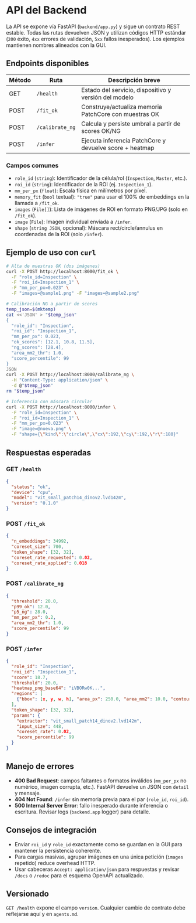 # API del Backend

La API se expone vía FastAPI (`backend/app.py`) y sigue un contrato REST estable. Todas las rutas devuelven JSON y utilizan códigos HTTP estándar (`200` éxito, `4xx` errores de validación, `5xx` fallos inesperados). Los ejemplos mantienen nombres alineados con la GUI.

## Endpoints disponibles

| Método | Ruta            | Descripción breve                                            |
|--------|-----------------|--------------------------------------------------------------|
| GET    | `/health`       | Estado del servicio, dispositivo y versión del modelo        |
| POST   | `/fit_ok`       | Construye/actualiza memoria PatchCore con muestras OK        |
| POST   | `/calibrate_ng` | Calcula y persiste umbral a partir de scores OK/NG           |
| POST   | `/infer`        | Ejecuta inferencia PatchCore y devuelve score + heatmap      |

### Campos comunes
- `role_id` (`string`): Identificador de la célula/rol (`Inspection`, `Master`, etc.).
- `roi_id` (`string`): Identificador de la ROI (ej. `Inspection_1`).
- `mm_per_px` (`float`): Escala física en milímetros por píxel.
- `memory_fit` (`bool` textual): `"true"` para usar el 100% de embeddings en la llamada a `/fit_ok`.
- `images` (`File[]`): Lista de imágenes de ROI en formato PNG/JPG (solo en `/fit_ok`).
- `image` (`File`): Imagen individual enviada a `/infer`.
- `shape` (`string JSON`, opcional): Máscara rect/circle/annulus en coordenadas de la ROI (solo `/infer`).

## Ejemplo de uso con `curl`
```bash
# Alta de muestras OK (dos imágenes)
curl -X POST http://localhost:8000/fit_ok \
  -F "role_id=Inspection" \
  -F "roi_id=Inspection_1" \
  -F "mm_per_px=0.023" \
  -F "images=@sample1.png" -F "images=@sample2.png"

# Calibración NG a partir de scores
temp_json=$(mktemp)
cat <<'JSON' > "$temp_json"
{
  "role_id": "Inspection",
  "roi_id": "Inspection_1",
  "mm_per_px": 0.023,
  "ok_scores": [12.1, 10.8, 11.5],
  "ng_scores": [28.4],
  "area_mm2_thr": 1.0,
  "score_percentile": 99
}
JSON
curl -X POST http://localhost:8000/calibrate_ng \
  -H "Content-Type: application/json" \
  -d @"$temp_json"
rm "$temp_json"

# Inferencia con máscara circular
curl -X POST http://localhost:8000/infer \
  -F "role_id=Inspection" \
  -F "roi_id=Inspection_1" \
  -F "mm_per_px=0.023" \
  -F "image=@nueva.png" \
  -F "shape={\"kind\":\"circle\",\"cx\":192,\"cy\":192,\"r\":180}"
```

## Respuestas esperadas
### GET `/health`
```json
{
  "status": "ok",
  "device": "cpu",
  "model": "vit_small_patch14_dinov2.lvd142m",
  "version": "0.1.0"
}
```

### POST `/fit_ok`
```json
{
  "n_embeddings": 34992,
  "coreset_size": 700,
  "token_shape": [32, 32],
  "coreset_rate_requested": 0.02,
  "coreset_rate_applied": 0.018
}
```

### POST `/calibrate_ng`
```json
{
  "threshold": 20.0,
  "p99_ok": 12.0,
  "p5_ng": 28.0,
  "mm_per_px": 0.2,
  "area_mm2_thr": 1.0,
  "score_percentile": 99
}
```

### POST `/infer`
```json
{
  "role_id": "Inspection",
  "roi_id": "Inspection_1",
  "score": 18.7,
  "threshold": 20.0,
  "heatmap_png_base64": "iVBORw0K...",
  "regions": [
    {"bbox": [x, y, w, h], "area_px": 250.0, "area_mm2": 10.0, "contour": [[x1, y1], ...] }
  ],
  "token_shape": [32, 32],
  "params": {
    "extractor": "vit_small_patch14_dinov2.lvd142m",
    "input_size": 448,
    "coreset_rate": 0.02,
    "score_percentile": 99
  }
}
```

## Manejo de errores
- **400 Bad Request**: campos faltantes o formatos inválidos (`mm_per_px` no numérico, imagen corrupta, etc.). FastAPI devuelve un JSON con `detail` y mensaje.
- **404 Not Found**: `/infer` sin memoria previa para el par (`role_id`, `roi_id`).
- **500 Internal Server Error**: fallo inesperado durante inferencia o escritura. Revisar logs (`backend.app` logger) para detalle.

## Consejos de integración
- Enviar `roi_id` y `role_id` exactamente como se guardan en la GUI para mantener la persistencia coherente.
- Para cargas masivas, agrupar imágenes en una única petición (`images` repetido) reduce overhead HTTP.
- Usar cabeceras `Accept: application/json` para respuestas y revisar `/docs` o `/redoc` para el esquema OpenAPI actualizado.

## Versionado
`GET /health` expone el campo `version`. Cualquier cambio de contrato debe reflejarse aquí y en `agents.md`.
